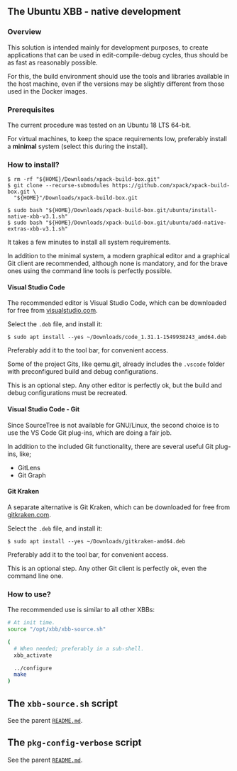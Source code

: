 ## The Ubuntu XBB - native development

### Overview

This solution is intended mainly for development purposes, to create
applications that can be used in edit-compile-debug cycles, thus should
be as fast as reasonably possible.

For this, the build environment should use the tools and libraries
available in the host machine, even if the versions may be slightly
different from those used in the Docker images.

### Prerequisites

The current procedure was tested on an Ubuntu 18 LTS 64-bit.

For virtual machines, to keep the space requirements low, preferably
install a **minimal** system (select this during the install).

### How to install?

```console
$ rm -rf "${HOME}/Downloads/xpack-build-box.git"
$ git clone --recurse-submodules https://github.com/xpack/xpack-build-box.git \
  "${HOME}"/Downloads/xpack-build-box.git

$ sudo bash "${HOME}/Downloads/xpack-build-box.git/ubuntu/install-native-xbb-v3.1.sh"
$ sudo bash "${HOME}/Downloads/xpack-build-box.git/ubuntu/add-native-extras-xbb-v3.1.sh"
```

It takes a few minutes to install all system requirements.

In addition to the minimal system, a modern graphical editor and a graphical 
Git client are recommended, although none is mandatory, and for the
brave ones using the command line tools is perfectly possible.

#### Visual Studio Code

The recommended editor is Visual Studio Code, which can be downloaded 
for free from
[visualstudio.com](https://code.visualstudio.com/download).

Select the `.deb` file, and install it:

```console
$ sudo apt install --yes ~/Downloads/code_1.31.1-1549938243_amd64.deb
```

Preferably add it to the tool bar, for convenient access.

Some of the project Gits, like qemu.git, already includes
the `.vscode` folder with preconfigured
build and debug configurations.

This is an optional step. Any other editor is perfectly ok, but the
build and debug configurations must be recreated.

#### Visual Studio Code - Git

Since SourceTree is not available for GNU/Linux, the second choice is
to use the VS Code Git plug-ins, which are doing a fair job.

In addition to the included Git functionality, there are several useful Git
plug-ins, like;

- GitLens
- Git Graph

#### Git Kraken

A separate alternative is
Git Kraken, which can be downloaded for free from 
[gitkraken.com](https://www.gitkraken.com/download).

Select the `.deb` file, and install it:

```console
$ sudo apt install --yes ~/Downloads/gitkraken-amd64.deb
```

Preferably add it to the tool bar, for convenient access.

This is an optional step. Any other Git client is perfectly ok,
even the command line one.

### How to use?

The recommended use is similar to all other XBBs:

```bash
# At init time.
source "/opt/xbb/xbb-source.sh"

(
  # When needed; preferably in a sub-shell.
  xbb_activate

  ../configure
  make
)
```

## The `xbb-source.sh` script

See the parent [`README.md`](../README.md).

## The `pkg-config-verbose` script

See the parent [`README.md`](../README.md).


